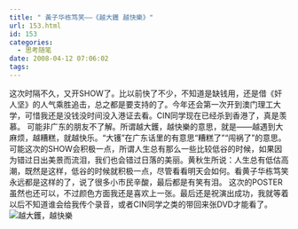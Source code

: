 ```yaml
---
title: " 黃子华栋笃笑——《越大鑊 越快樂》"
url: 153.html
id: 153
categories:
  - 思考随笔
date: 2008-04-12 07:06:02
tags:
---
```


这次时隔不久，又开SHOW了。比以前快了不少，不知道是缺钱用，还是借《奸人坚》的人气乘胜追击，总之都是要支持的了。今年还会第一次开到澳门理工大学，可惜我还是没钱没时间没入港证去看。CIN同学现在已经杀到香港了，真是羡慕。 可能非广东的朋友不了解。所谓越大鑊，越快樂的意思，就是——越遇到大麻烦，越糟糕，就越快乐。“大镬”在广东话里的有意思“糟糕了”“闯祸了”的意思。可能这次的SHOW会积极一点，所谓人生总有那么一些比较低谷的时候，如果因为错过日出美景而流泪，我们也会错过日落的美丽。黄秋生所说：人生总有低估高潮，既然是这样，低谷的时候就积极一点，尽管看看明天会如何。看黄子华栋笃笑永远都是这样的了，说了很多小市民辛酸，最后都是有笑有泪。 这次的POSTER虽然也还可以，不过颜色方面我还是喜欢上一张。最后还是祝演出成功，我就等着以后不知道谁会给我传个录音，或者CIN同学之类的带回来张DVD才能看了。 ![越大鑊，越快樂](../../../images/2008/04/1.jpg)